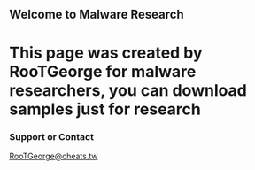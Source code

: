## Welcome to Malware Research
This page was created by RooTGeorge for malware researchers, you can download samples just for research 
=======================================================================================================
### Support or Contact
RooTGeorge@cheats.tw
